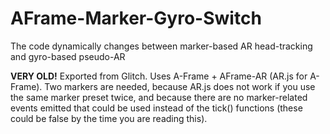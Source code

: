 # AFrame-Marker-Gyro-Switch
The code dynamically changes between marker-based AR head-tracking and gyro-based pseudo-AR

**VERY OLD!**
Exported from Glitch.
Uses A-Frame + AFrame-AR (AR.js for A-Frame).
Two markers are needed, because AR.js does not work if you use the same marker preset twice, and because there are no marker-related events emitted that could be used instead of the tick() functions (these could be false by the time you are reading this).